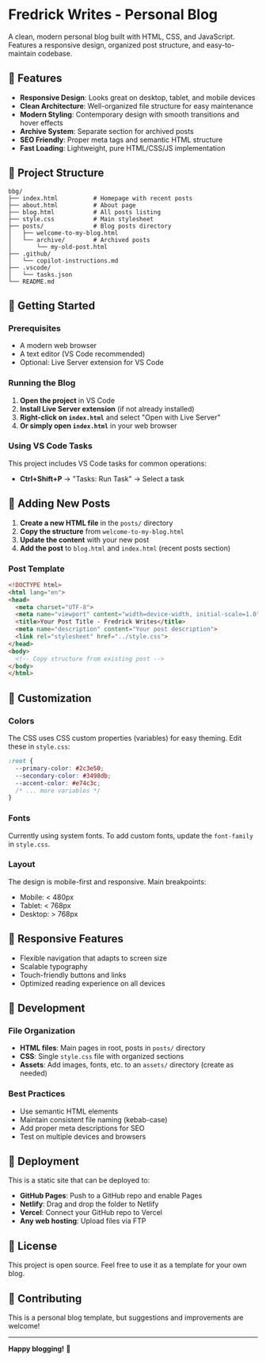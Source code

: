 # Fredrick Writes - Personal Blog

A clean, modern personal blog built with HTML, CSS, and JavaScript. Features a responsive design, organized post structure, and easy-to-maintain codebase.

## 🌟 Features

- **Responsive Design**: Looks great on desktop, tablet, and mobile devices
- **Clean Architecture**: Well-organized file structure for easy maintenance
- **Modern Styling**: Contemporary design with smooth transitions and hover effects
- **Archive System**: Separate section for archived posts
- **SEO Friendly**: Proper meta tags and semantic HTML structure
- **Fast Loading**: Lightweight, pure HTML/CSS/JS implementation

## 📁 Project Structure

```
bbg/
├── index.html          # Homepage with recent posts
├── about.html          # About page
├── blog.html           # All posts listing
├── style.css           # Main stylesheet
├── posts/              # Blog posts directory
│   ├── welcome-to-my-blog.html
│   └── archive/        # Archived posts
│       └── my-old-post.html
├── .github/
│   └── copilot-instructions.md
├── .vscode/
│   └── tasks.json
└── README.md
```

## 🚀 Getting Started

### Prerequisites
- A modern web browser
- A text editor (VS Code recommended)
- Optional: Live Server extension for VS Code

### Running the Blog

1. **Open the project** in VS Code
2. **Install Live Server extension** (if not already installed)
3. **Right-click on `index.html`** and select "Open with Live Server"
4. **Or simply open `index.html`** in your web browser

### Using VS Code Tasks

This project includes VS Code tasks for common operations:

- **Ctrl+Shift+P** → "Tasks: Run Task" → Select a task

## 📝 Adding New Posts

1. **Create a new HTML file** in the `posts/` directory
2. **Copy the structure** from `welcome-to-my-blog.html`
3. **Update the content** with your new post
4. **Add the post** to `blog.html` and `index.html` (recent posts section)

### Post Template

```html
<!DOCTYPE html>
<html lang="en">
<head>
  <meta charset="UTF-8">
  <meta name="viewport" content="width=device-width, initial-scale=1.0">
  <title>Your Post Title - Fredrick Writes</title>
  <meta name="description" content="Your post description">
  <link rel="stylesheet" href="../style.css">
</head>
<body>
  <!-- Copy structure from existing post -->
</body>
</html>
```

## 🎨 Customization

### Colors
The CSS uses CSS custom properties (variables) for easy theming. Edit these in `style.css`:

```css
:root {
  --primary-color: #2c3e50;
  --secondary-color: #3498db;
  --accent-color: #e74c3c;
  /* ... more variables */
}
```

### Fonts
Currently using system fonts. To add custom fonts, update the `font-family` in `style.css`.

### Layout
The design is mobile-first and responsive. Main breakpoints:
- Mobile: < 480px
- Tablet: < 768px
- Desktop: > 768px

## 📱 Responsive Features

- Flexible navigation that adapts to screen size
- Scalable typography
- Touch-friendly buttons and links
- Optimized reading experience on all devices

## 🔧 Development

### File Organization
- **HTML files**: Main pages in root, posts in `posts/` directory
- **CSS**: Single `style.css` file with organized sections
- **Assets**: Add images, fonts, etc. to an `assets/` directory (create as needed)

### Best Practices
- Use semantic HTML elements
- Maintain consistent file naming (kebab-case)
- Add proper meta descriptions for SEO
- Test on multiple devices and browsers

## 🚀 Deployment

This is a static site that can be deployed to:

- **GitHub Pages**: Push to a GitHub repo and enable Pages
- **Netlify**: Drag and drop the folder to Netlify
- **Vercel**: Connect your GitHub repo to Vercel
- **Any web hosting**: Upload files via FTP

## 📄 License

This project is open source. Feel free to use it as a template for your own blog.

## 🤝 Contributing

This is a personal blog template, but suggestions and improvements are welcome!

---

**Happy blogging!** 🎉
